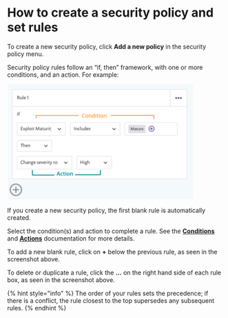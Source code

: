 # How to create a security policy and set rules

To create a new security policy, click **Add a new policy** in the security policy menu.

Security policy rules follow an “if, then” framework, with one or more conditions, and an action. For example:

![](../../.gitbook/assets/screenshot_2020-07-06_at_11.38.07.png)

If you create a new security policy, the first blank rule is automatically created.

Select the condition\(s\) and action to complete a rule. See the [**Conditions**](https://docs.snyk.io/fixing-and-prioritizing-issues/security-policies/security-policies-conditions) and [**Actions**](https://docs.snyk.io/fixing-and-prioritizing-issues/security-policies/security-policies-actions) documentation for more details.

To add a new blank rule, click on **+** below the previous rule, as seen in the screenshot above.

To delete or duplicate a rule, click the **…** on the right hand side of each rule box, as seen in the screenshot above.

{% hint style="info" %}
The order of your rules sets the precedence; if there is a conflict, the rule closest to the top supersedes any subsequent rules.
{% endhint %}


